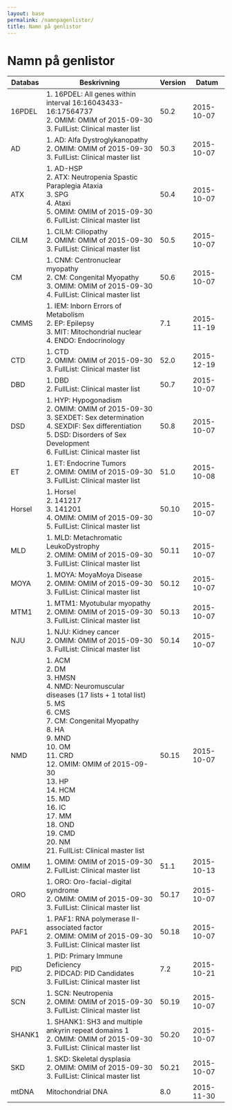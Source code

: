 ```yaml
---
layout: base
permalink: /namnpagenlistor/
title: Namn på genlistor
---
```


# Namn på genlistor

|Databas|Beskrivning|Version|Datum|
|---|---|---|---|
|16PDEL|1. 16PDEL: All genes within interval 16:16043433-16:17564737<br />2. OMIM: OMIM of 2015-09-30<br />3. FullList: Clinical master list<br />|50.2|2015-10-07|
|AD|1. AD: Alfa Dystroglykanopathy<br />2. OMIM: OMIM of 2015-09-30<br />3. FullList: Clinical master list<br />|50.3|2015-10-07|
|ATX|1. AD-HSP<br />2. ATX: Neutropenia Spastic Paraplegia Ataxia<br />3. SPG<br />4. Ataxi<br />5. OMIM: OMIM of 2015-09-30<br />6. FullList: Clinical master list<br />|50.4|2015-10-07|
|CILM|1. CILM: Ciliopathy<br />2. OMIM: OMIM of 2015-09-30<br />3. FullList: Clinical master list<br />|50.5|2015-10-07|
|CM|1. CNM: Centronuclear myopathy<br />2. CM: Congenital Myopathy<br />3. OMIM: OMIM of 2015-09-30<br />4. FullList: Clinical master list<br />|50.6|2015-10-07|
|CMMS|1. IEM: Inborn Errors of Metabolism<br />2. EP: Epilepsy<br />3. MIT: Mitochondrial nuclear<br />4. ENDO: Endocrinology<br />|7.1|2015-11-19|
|CTD|1. CTD<br />2. OMIM: OMIM of 2015-09-30<br />3. FullList: Clinical master list<br />|52.0|2015-12-19|
|DBD|1. DBD<br />2. FullList: Clinical master list<br />|50.7|2015-10-07|
|DSD|1. HYP: Hypogonadism<br />2. OMIM: OMIM of 2015-09-30<br />3. SEXDET: Sex determination<br />4. SEXDIF: Sex differentiation<br />5. DSD: Disorders of Sex Development<br />6. FullList: Clinical master list<br />|50.8|2015-10-07|
|ET|1. ET: Endocrine Tumors<br />2. OMIM: OMIM of 2015-09-30<br />3. FullList: Clinical master list<br />|51.0|2015-10-08|
|Horsel|1. Horsel<br />2. 141217<br />3. 141201<br />4. OMIM: OMIM of 2015-09-30<br />5. FullList: Clinical master list<br />|50.10|2015-10-07|
|MLD|1. MLD: Metachromatic LeukoDystrophy<br />2. OMIM: OMIM of 2015-09-30<br />3. FullList: Clinical master list<br />|50.11|2015-10-07|
|MOYA|1. MOYA: MoyaMoya Disease<br />2. OMIM: OMIM of 2015-09-30<br />3. FullList: Clinical master list<br />|50.12|2015-10-07|
|MTM1|1. MTM1: Myotubular myopathy<br />2. OMIM: OMIM of 2015-09-30<br />3. FullList: Clinical master list<br />|50.13|2015-10-07|
|NJU|1. NJU: Kidney cancer<br />2. OMIM: OMIM of 2015-09-30<br />3. FullList: Clinical master list<br />|50.14|2015-10-07|
|NMD|1. ACM<br />2. DM<br />3. HMSN<br />4. NMD: Neuromuscular diseases (17 lists + 1 total list)<br />5. MS<br />6. CMS<br />7. CM: Congenital Myopathy<br />8. HA<br />9. MND<br />10. OM<br />11. CRD<br />12. OMIM: OMIM of 2015-09-30<br />13. HP<br />14. HCM<br />15. MD<br />16. IC<br />17. MM<br />18. OND<br />19. CMD<br />20. NM<br />21. FullList: Clinical master list<br />|50.15|2015-10-07|
|OMIM|1. OMIM: OMIM of 2015-09-30<br />2. FullList: Clinical master list<br />|51.1|2015-10-13|
|ORO|1. ORO: Oro-facial-digital syndrome<br />2. OMIM: OMIM of 2015-09-30<br />3. FullList: Clinical master list<br />|50.17|2015-10-07|
|PAF1|1. PAF1: RNA polymerase II-associated factor<br />2. OMIM: OMIM of 2015-09-30<br />3. FullList: Clinical master list<br />|50.18|2015-10-07|
|PID|1. PID: Primary Immune Deficiency<br />2. PIDCAD: PID Candidates<br />3. FullList: Clinical master list<br />|7.2|2015-10-21|
|SCN|1. SCN: Neutropenia<br />2. OMIM: OMIM of 2015-09-30<br />3. FullList: Clinical master list<br />|50.19|2015-10-07|
|SHANK1|1. SHANK1: SH3 and multiple ankyrin repeat domains 1<br />2. OMIM: OMIM of 2015-09-30<br />3. FullList: Clinical master list<br />|50.20|2015-10-07|
|SKD|1. SKD: Skeletal dysplasia<br />2. OMIM: OMIM of 2015-09-30<br />3. FullList: Clinical master list<br />|50.21|2015-10-07|
|mtDNA|Mitochondrial DNA|8.0|2015-11-30|
